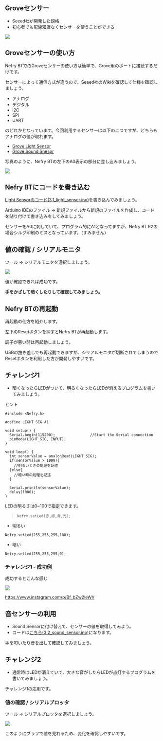 
## Groveセンサー

* Seeed社が開発した規格
* 初心者でも配線知識なくセンサーを使うことができる

![](https://i.gyazo.com/4fedfbb4ae2abef4dc9d7f546ee5c0ad.png)

## Groveセンサーの使い方

Nefry BTでのGroveセンサーの使い方は簡単で、Grove用のポートに接続するだけです。

センサーによって通信方式が違うので、Seeed社のWikiを確認して仕様を確認しましょう。

* アナログ
* デジタル
* I2C
* SPI
* UART

のどれかとなっています。今回利用するセンサーは以下の二つですが、どちらもアナログの値が取れます。

* [Grove Light Sensor](http://wiki.seeed.cc/Grove-Light_Sensor/)
* [Grove Sound Snesor](http://wiki.seeed.cc/Grove-Sound_Sensor/)

写真のように、Nefry BTの左下のA0表示の部分に差し込みましょう。

![](https://i.gyazo.com/2d0d0015df703b109a2cd54f683dc573.jpg)

## Nefry BTにコードを書き込む

[Light Sensorのコード(3.1_light_sensor.ino)](3.1_light_sensor/3.1_light_sensor.ino)を書き込んでみましょう。

Arduino IDEのファイル -> 新規ファイルから新規のファイルを作成し、コードを貼り付けて書き込みをしてみましょう。

センサーをA0に刺していて、プログラム的にA1となってますが、Nefry BT R2の場合シルク印刷のミスとなっています。（すみません）

## 値の確認 / シリアルモニタ

ツール -> シリアルモニタを選択しましょう。

![](https://i.gyazo.com/92f5d6b5ad2de451ccece0b1a6a777f1.png)

値が確認できれば成功です。

**手をかざして暗くしたりして確認してみましょう。**

## Nefry BTの再起動

再起動の仕方を紹介します。

左下のResetボタンを押すとNefry BTが再起動します。

調子が悪い時は再起動しましょう。

USBの抜き差しでも再起動できますが、シリアルモニタが切断されてしまうのでResetボタンを利用した方が開発しやすいです。

## チャレンジ1

* 暗くなったらLEDがついて、明るくなったらLEDが消えるプログラムを書いてみましょう。

ヒント

```
#include <Nefry.h>

#define LIGHT_SIG A1

void setup() {
  Serial.begin(115200);                //Start the Serial connection
  pinMode(LIGHT_SIG, INPUT);
}

void loop() {
  int sensorValue = analogRead(LIGHT_SIG);
  if(sensorValue > 1000){
    //明るいときの処理を記述
  }else{
    //暗い時の処理を記述
  }

  Serial.println(sensorValue);
  delay(1000);
}
```

LEDの明るさは0~100で指定できます。 

> `Nefry.setLed(赤,緑,青,光);`

* 明るい

```
Nefry.setLed(255,255,255,100);
```

* 暗い

```
Nefry.setLed(255,255,255,0);
```

### チャレンジ1 - 成功例

成功するとこんな感じ

![](https://i.gyazo.com/853cce551e8533ec02f63b004d8ed2ca.gif)

https://www.instagram.com/p/Bf_bZw2leWI/

## 音センサーの利用

* Sound Sensorに付け替えて、センサーの値を取得してみよう。
* コードは[こちら(3.2_sound_sensor.ino)](3.2_sound_sensor/3.2_sound_sensor.ino)になります。

手を叩いたり音を出して確認してみましょう。

## チャレンジ2

* 通常時はLEDが消えていて、大きな音がしたらLEDが点灯するプログラムを書いてみましょう。

チャレンジ1の応用です。

### 値の確認 / シリアルプロッタ

ツール -> シリアルプロッタを選択しましょう。

![](https://i.gyazo.com/ee49357222f929387b74305c73fe18ca.png)

このようにブラフで値を見れるため、変化を確認しやすいです。

